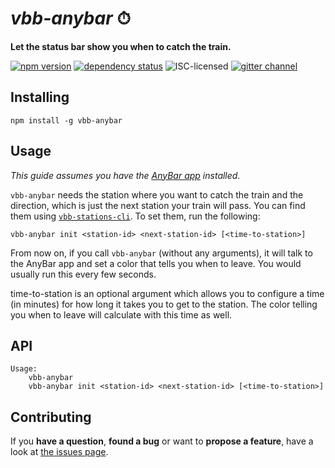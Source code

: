 # *vbb-anybar* ⏱

**Let the status bar show you when to catch the train.**

[![npm version](https://img.shields.io/npm/v/vbb-anybar.svg)](https://www.npmjs.com/package/vbb-anybar)
[![dependency status](https://img.shields.io/david/derhuerst/vbb-anybar.svg)](https://david-dm.org/derhuerst/vbb-anybar)
![ISC-licensed](https://img.shields.io/github/license/derhuerst/vbb-anybar.svg)
[![gitter channel](https://badges.gitter.im/derhuerst/vbb-rest.svg)](https://gitter.im/derhuerst/vbb-rest)


## Installing

```shell
npm install -g vbb-anybar
```


## Usage

*This guide assumes you have the [AnyBar app](https://github.com/tonsky/AnyBar#anybar-os-x-menubar-status-indicator) installed.*

`vbb-anybar` needs the station where you want to catch the train and the direction, which is just the next station your train will pass. You can find them using [`vbb-stations-cli`](https://github.com/derhuerst/vbb-stations-cli#vbb-stations-cli). To set them, run the following:

```shell
vbb-anybar init <station-id> <next-station-id> [<time-to-station>]
```

From now on, if you call `vbb-anybar` (without any arguments), it will talk to the AnyBar app and set a color that tells you when to leave. You would usually run this every few seconds.

time-to-station is an optional argument which allows you to configure a time (in minutes) for how long it takes you to get to the station. The color telling you when to leave will calculate with this time as well.


## API

```
Usage:
    vbb-anybar
    vbb-anybar init <station-id> <next-station-id> [<time-to-station>]
```


## Contributing

If you **have a question**, **found a bug** or want to **propose a feature**, have a look at [the issues page](https://github.com/derhuerst/vbb-anybar/issues).
